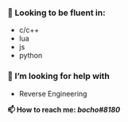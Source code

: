 ### 🧠 Looking to be fluent in:
- c/c++
- lua
- js
- python

### 🤔 I’m looking for help with
- Reverse Engineering

**📫 How to reach me: _bocho#8180_**

<!--
**Bochocho3001/Bochocho3001** is a ✨ _special_ ✨ repository because its `README.md` (this file) appears on your GitHub profile.

Here are some ideas to get you started:

- 🔭 I’m currently working on ...
- 🌱 I’m currently learning ...
- 👯 I’m looking to collaborate on ...
- 🤔 I’m looking for help with ...
- 💬 Ask me about ...
- 📫 How to reach me: ...
- 😄 Pronouns: ...
- ⚡ Fun fact: ...
-->

